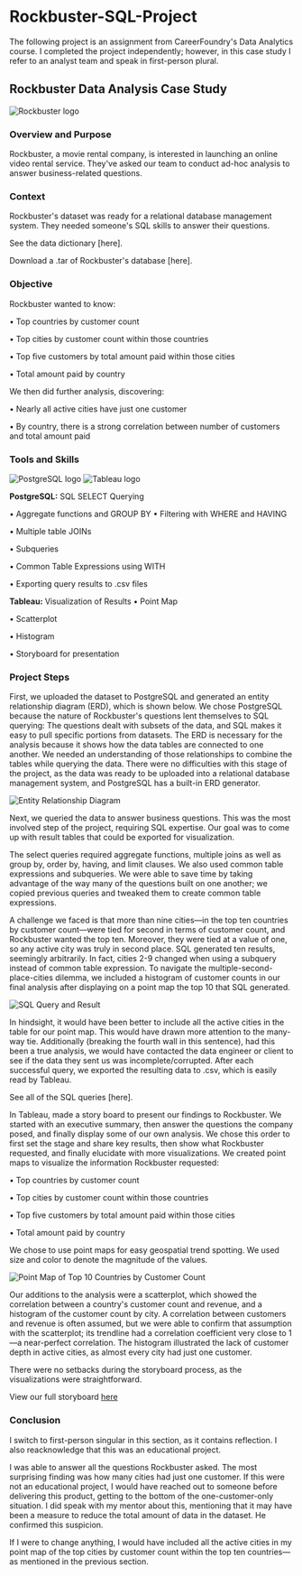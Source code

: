 # Rockbuster-SQL-Project
The following project is an assignment from CareerFoundry's Data Analytics course. I completed the project independently; however, in this case study I refer to an analyst team and speak in first-person plural.

## Rockbuster Data Analysis Case Study
![Rockbuster logo](https://user-images.githubusercontent.com/97688439/150031170-8fd08a7e-f6d5-45fd-ba67-5db869777c47.png)

### Overview and Purpose
Rockbuster, a movie rental company, is interested in launching an online video rental service. They've asked our team to conduct ad-hoc analysis to answer business-related questions.

### Context
Rockbuster's dataset was ready for a relational database management system. They needed someone's SQL skills to answer their questions.

See the data dictionary [here].

Download a .tar of Rockbuster's database [here].

### Objective
Rockbuster wanted to know:

•	Top countries by customer count

•	Top cities by customer count within those countries

•	Top five customers by total amount paid within those cities

•	Total amount paid by country

We then did further analysis, discovering:

•	Nearly all active cities have just one customer

•	By country, there is a strong correlation between number of customers and total amount paid

### Tools and Skills
![PostgreSQL logo](https://user-images.githubusercontent.com/97688439/150032176-416f9a81-94ed-4a66-b391-99a468d9945d.png) ![Tableau logo](https://user-images.githubusercontent.com/97688439/150032188-cac6c36a-b2f7-459e-9f85-ee757be5788b.png)

**PostgreSQL:** SQL SELECT Querying

•	Aggregate functions and GROUP BY
•	Filtering with WHERE and HAVING

•	Multiple table JOINs

•	Subqueries

•	Common Table Expressions using WITH

•	Exporting query results to .csv files

**Tableau:** Visualization of Results
•	Point Map

•	Scatterplot

•	Histogram

•	Storyboard for presentation

### Project Steps
First, we uploaded the dataset to PostgreSQL and generated an entity relationship diagram (ERD), which is shown below. We chose PostgreSQL because the nature of Rockbuster's questions lent themselves to SQL querying: The questions dealt with subsets of the data, and SQL makes it easy to pull specific portions from datasets. The ERD is necessary for the analysis because it shows how the data tables are connected to one another. We needed an understanding of those relationships to combine the tables while querying the data. There were no difficulties with this stage of the project, as the data was ready to be uploaded into a relational database management system, and PostgreSQL has a built-in ERD generator.

![Entity Relationship Diagram](https://user-images.githubusercontent.com/97688439/150032667-16e3f57f-bb9d-42dd-b1b6-089083c77771.png)

Next, we queried the data to answer business questions. This was the most involved step of the project, requiring SQL expertise. Our goal was to come up with result tables that could be exported for visualization. 

The select queries required aggregate functions, multiple joins as well as group by, order by, having, and limit clauses. We also used common table expressions and subqueries. We were able to save time by taking advantage of the way many of the questions built on one another; we copied previous queries and tweaked them to create common table expressions.

A challenge we faced is that more than nine cities—in the top ten countries by customer count—were tied for second in terms of customer count, and Rockbuster wanted the top ten. Moreover, they were tied at a value of one, so any active city was truly in second place. SQL generated ten results, seemingly arbitrarily. In fact, cities 2-9 changed when using a subquery instead of common table expression. To navigate the multiple-second-place-cities dilemma, we included a histogram of customer counts in our final analysis after displaying on a point map the top 10 that SQL generated.

![SQL Query and Result](https://user-images.githubusercontent.com/97688439/150032748-1064830b-851c-4352-aaac-31e4925cc737.png)

In hindsight, it would have been better to include all the active cities in the table for our point map. This would have drawn more attention to the many-way tie. Additionally (breaking the fourth wall in this sentence), had this been a true analysis, we would have contacted the data engineer or client to see if the data they sent us was incomplete/corrupted.
After each successful query, we exported the resulting data to .csv, which is easily read by Tableau.

See all of the SQL queries [here].

In Tableau, made a story board to present our findings to Rockbuster. We started with an executive summary, then answer the questions the company posed, and finally display some of our own analysis. We chose this order to first set the stage and share key results, then show what Rockbuster requested, and finally elucidate with more visualizations.
We created point maps to visualize the information Rockbuster requested:

•	Top countries by customer count

•	Top cities by customer count within those countries

•	Top five customers by total amount paid within those cities

•	Total amount paid by country

We chose to use point maps for easy geospatial trend spotting. We used size and color to denote the magnitude of the values.

![Point Map of Top 10 Countries by Customer Count](https://user-images.githubusercontent.com/97688439/150032998-a8478c32-07e9-46f9-b8da-ea62419e7f0e.png)

Our additions to the analysis were a scatterplot, which showed the correlation between a country's customer count and revenue, and a histogram of the customer count by city. A correlation between customers and revenue is often assumed, but we were able to confirm that assumption with the scatterplot; its trendline had a correlation coefficient very close to 1—a near-perfect correlation. The histogram illustrated the lack of customer depth in active cities, as almost every city had just one customer.

There were no setbacks during the storyboard process, as the visualizations were straightforward.

View our full storyboard [here](https://public.tableau.com/app/profile/nick.logan5306/viz/RockbusterDataAnalysis_16364277659820/Story1)

### Conclusion
I switch to first-person singular in this section, as it contains reflection. I also reacknowledge that this was an educational project.

I was able to answer all the questions Rockbuster asked. The most surprising finding was how many cities had just one customer. If this were not an educational project, I would have reached out to someone before delivering this product, getting to the bottom of the one-customer-only situation. I did speak with my mentor about this, mentioning that it may have been a measure to reduce the total amount of data in the dataset. He confirmed this suspicion.

If I were to change anything, I would have included all the active cities in my point map of the top cities by customer count within the top ten countries—as mentioned in the previous section.
